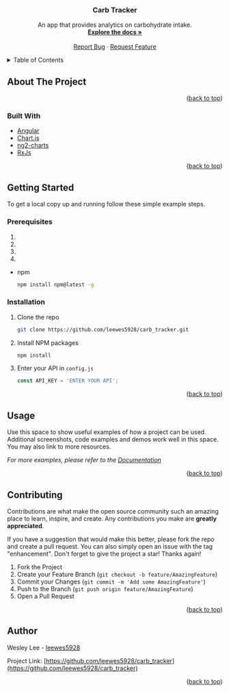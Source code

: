 <div id="top"></div>

<!-- PROJECT LOGO -->
<br />
<div align="center">

<h3 align="center">Carb Tracker</h3>

  <p align="center">
    An app that provides analytics on carbohydrate intake.
    <br />
    <a href="https://github.com/leewes5928/carb_tracker"><strong>Explore the docs »</strong></a>
    <br />
    <br />
    <a href="https://github.com/leewes5928/carb_tracker/issues">Report Bug</a>
    ·
    <a href="https://github.com/leewes5928/carb_tracker/issues">Request Feature</a>
  </p>
</div>



<!-- TABLE OF CONTENTS -->
<details>
  <summary>Table of Contents</summary>
  <ol>
    <li>
      <a href="#about-the-project">About The Project</a>
      <ul>
        <li><a href="#built-with">Built With</a></li>
      </ul>
    </li>
    <li>
      <a href="#getting-started">Getting Started</a>
      <ul>
        <li><a href="#prerequisites">Prerequisites</a></li>
        <li><a href="#installation">Installation</a></li>
      </ul>
    </li>
    <li><a href="#usage">Usage</a></li>
    <li><a href="#contributing">Contributing</a></li>
    <li><a href="#author">Author</a></li>
  </ol>
</details>



<!-- ABOUT THE PROJECT -->
## About The Project



<p align="right">(<a href="#top">back to top</a>)</p>



### Built With

* [Angular](https://angular.io/)
* [Chart.js](https://www.chartjs.org/)
* [ng2-charts](https://www.npmjs.com/package/ng2-charts)
* [RxJs](https://rxjs.dev/)

<p align="right">(<a href="#top">back to top</a>)</p>



<!-- GETTING STARTED -->
## Getting Started

To get a local copy up and running follow these simple example steps.

### Prerequisites
1. 
2. 
3. 
4. 

* npm
  ```sh
  npm install npm@latest -g
  ```

### Installation

1. Clone the repo
   ```sh
   git clone https://github.com/leewes5928/carb_tracker.git
   ```
2. Install NPM packages
   ```sh
   npm install
   ```
3. Enter your API in `config.js`
   ```js
   const API_KEY = 'ENTER YOUR API';
   ```

<p align="right">(<a href="#top">back to top</a>)</p>



<!-- USAGE EXAMPLES -->
## Usage

Use this space to show useful examples of how a project can be used. Additional screenshots, code examples and demos work well in this space. You may also link to more resources.

_For more examples, please refer to the [Documentation](https://example.com)_

<p align="right">(<a href="#top">back to top</a>)</p>




<!-- CONTRIBUTING -->
## Contributing

Contributions are what make the open source community such an amazing place to learn, inspire, and create. Any contributions you make are **greatly appreciated**.

If you have a suggestion that would make this better, please fork the repo and create a pull request. You can also simply open an issue with the tag "enhancement".
Don't forget to give the project a star! Thanks again!

1. Fork the Project
2. Create your Feature Branch (`git checkout -b feature/AmazingFeature`)
3. Commit your Changes (`git commit -m 'Add some AmazingFeature'`)
4. Push to the Branch (`git push origin feature/AmazingFeature`)
5. Open a Pull Request

<p align="right">(<a href="#top">back to top</a>)</p>




<!-- CONTACT -->
## Author

Wesley Lee - [leewes5928](https://github.com/leewes5928/)

Project Link: [https://github.com/leewes5928/carb_tracker](https://github.com/leewes5928/carb_tracker)

<p align="right">(<a href="#top">back to top</a>)</p>




<!-- MARKDOWN LINKS & IMAGES -->
<!-- https://www.markdownguide.org/basic-syntax/#reference-style-links -->
[contributors-shield]: https://img.shields.io/github/contributors/leewes5928/carb_tracker.svg?style=for-the-badge
[contributors-url]: https://github.com/leewes5928/carb_tracker/graphs/contributors
[forks-shield]: https://img.shields.io/github/forks/leewes5928/carb_tracker.svg?style=for-the-badge
[forks-url]: https://github.com/leewes5928/carb_tracker/network/members
[stars-shield]: https://img.shields.io/github/stars/leewes5928/carb_tracker.svg?style=for-the-badge
[stars-url]: https://github.com/leewes5928/carb_tracker/stargazers
[issues-shield]: https://img.shields.io/github/issues/leewes5928/carb_tracker.svg?style=for-the-badge
[issues-url]: https://github.com/leewes5928/carb_tracker/issues
[license-shield]: https://img.shields.io/github/license/leewes5928/carb_tracker.svg?style=for-the-badge
[license-url]: https://github.com/leewes5928/carb_tracker/blob/master/LICENSE.txt
[linkedin-shield]: https://img.shields.io/badge/-LinkedIn-black.svg?style=for-the-badge&logo=linkedin&colorB=555
[linkedin-url]: https://linkedin.com/in/linkedin_username
[product-screenshot]: images/screenshot.png
